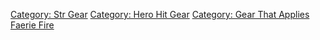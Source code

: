 [Category: Str Gear](Category:_Str_Gear "wikilink") [Category: Hero Hit
Gear](Category:_Hero_Hit_Gear "wikilink") [Category: Gear That Applies
Faerie Fire](Category:_Gear_That_Applies_Faerie_Fire "wikilink")
